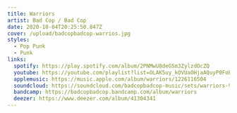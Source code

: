 ```yaml
---
title: Warriors
artist: Bad Cop / Bad Cop
date: 2020-10-04T20:25:50.847Z
cover: /upload/badcopbadcop-warrios.jpg
styles:
  - Pop Punk
  - Punk
links:
  spotify: https://play.spotify.com/album/2PNMwU8deGSm3ZylzdOcZQ
  youtube: https://youtube.com/playlist?list=OLAK5uy_kOVUaOHjaAQuyP0FoBqHl1cLISMHu0_ZM
  applemusic: https://music.apple.com/album/warriors/1226116504
  soundcloud: https://soundcloud.com/badcopbadcop-music/sets/warriors-961459280
  bandcamp: https://badcopbadcop.bandcamp.com/album/warriors
  deezer: https://www.deezer.com/album/41304341
---
```

